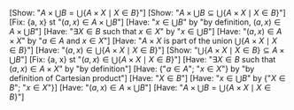 [Show: "$A \times \bigcup B = \bigcup \{A \times X \mid X \in B\}$"]
[Show: "$A \times \bigcup B \subseteq \bigcup \{A \times X \mid X \in B\}$"]
[Fix: {a, x} st "$(a, x) \in A \times \bigcup B$"]
[Have: "$x \in \bigcup B$" by "by definition, $(a, x) \in A \times \bigcup B$"]
[Have: "$\exists X \in B$ such that $x \in X$" by "$x \in \bigcup B$"]
[Have: "$(a, x) \in A \times X$" by "$a \in A$ and $x \in X$"]
[Have: "$A \times X$ is part of the union $\bigcup \{A \times X \mid X \in B\}$"]
[Have: "$(a, x) \in \bigcup \{A \times X \mid X \in B\}$"]
[Show: "$\bigcup \{A \times X \mid X \in B\} \subseteq A \times \bigcup B$"]
[Fix: {a, x} st "$(a, x) \in \bigcup \{A \times X \mid X \in B\}$"]
[Have: "$\exists X \in B$ such that $(a, x) \in A \times X$" by "by definition"]
[Have: {"$a \in A$"; "$x \in X$"} by "by definition of Cartesian product"]
[Have: "$X \in B$"]
[Have: "$x \in \bigcup B$" by {"$X \in B$"; "$x \in X$"}]
[Have: "$(a, x) \in A \times \bigcup B$"]
[Have: "$A \times \bigcup B = \bigcup \{A \times X \mid X \in B\}$"]